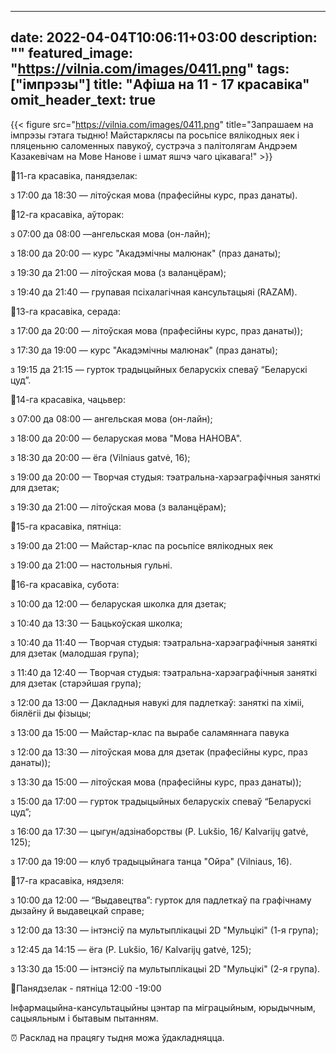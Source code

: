 
---
date: 2022-04-04T10:06:11+03:00
description: ""
featured_image: "https://vilnia.com/images/0411.png"
tags: ["імпрэзы"]
title: "Афіша на 11 - 17 красавіка"
omit_header_text: true
---
{{< figure src="https://vilnia.com/images/0411.png" title="Запрашаем на імпрэзы гэтага тыдню! Майстарклясы па росьпісе вялікодных яек і пляценьню саломенных павукоў, сустрэча з палітолягам Андрэем Казакевічам на Мове Нанове і шмат яшчэ чаго цікавага!" >}}


📌11-га красавіка, панядзелак:

з 17:00 да 18:30 — літоўская мова (прафесійны курс, праз данаты).

📌12-га красавіка, аўторак:

з 07:00 да 08:00 —ангельская мова (он-лайн);

з 18:00 да 20:00 — курс "Акадэмічны малюнак" (праз данаты);

з 19:30 да 21:00 — літоўская мова (з валанцёрам);

з 19:40 да 21:40 — групавая псіхалагічная кансультацыяі (RAZAM).

📌13-га красавіка, серада:

з 17:00 да 20:00 — літоўская мова (прафесійны курс, праз данаты));

з 17:30 да 19:00 — курс "Акадэмічны малюнак" (праз данаты);

з 19:15 да 21:15 — гурток традыцыйных беларускіх спеваў “Беларускі цуд”.

📌14-га красавіка, чацьвер:

з 07:00 да 08:00 — ангельская мова (он-лайн);

з 18:00 да 20:00 — беларуская мова "Мова НАНОВА".

з 18:30 да 20:00 — ёга (Vilniaus gatvė, 16);

з 19:00 да 20:00 — Творчая студыя: тэатральна-харэаграфічныя заняткі для дзетак;

з 19:30 да 21:00 — літоўская мова (з валанцёрам);

📌15-га красавіка, пятніца:

з 19:00 да 21:00 — Майстар-клас па росьпісе вялікодных яек

з 19:00 да 21:00 — настольныя гульні.

📌16-га красавіка, субота:

з 10:00 да 12:00 — беларуская школка для дзетак;

з 10:40 да 13:30 — Бацькоўская школка;

з 10:40 да 11:40 — Творчая студыя: тэатральна-харэаграфічныя заняткі для дзетак (малодшая група);

з 11:40 да 12:40 — Творчая студыя: тэатральна-харэаграфічныя заняткі для дзетак (старэйшая група);

з 12:00 да 13:00 — Дакладныя навукі для падлеткаў: заняткі па хіміі, біялёгіі ды фізыцы;

з 13:00 да 15:00 —  Майстар-клас па вырабе саламяннага павука

з 12:00 да 13:30 — літоўская мова для дзетак (прафесійны курс, праз данаты));

з 13:30 да 15:00 — літоўская мова (прафесійны курс, праз данаты));

з 15:00 да 17:00 — гурток традыцыйных беларускіх спеваў “Беларускі цуд”;

з 16:00 да 17:30 — цыгун/адзінаборствы (P. Lukšio, 16/ Kalvarijų gatvė, 125);

з 17:00 да 19:00 — клуб традыцыйнага танца "Ойра" (Vilniaus, 16).

📌17-га красавіка, нядзеля:

з 10:00 да 12:00 — “Выдавецтва”: гурток для падлеткаў па графічнаму дызайну й выдавецкай справе;

з 12:00 да 13:30 — інтэнсіў па мультыплікацыі 2D "Мульцікі" (1-я група);

з 12:45 да 14:15 — ёга (P. Lukšio, 16/ Kalvarijų gatvė, 125);

з 13:30 да 15:00 — інтэнсіў па мультыплікацыі 2D "Мульцікі" (2-я група).

📍Панядзелак - пятніца 12:00 -19:00

Інфармацыйна-кансультацыйны цэнтар па міграцыйным, юрыдычным, сацыяльным і бытавым пытанням.

⏰ Расклад на працягу тыдня можа ўдакладняцца.

